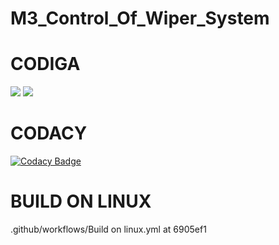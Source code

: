 # M3_Control_Of_Wiper_System
# CODIGA
![](https://api.codiga.io/project/33370/score/svg)
![](https://api.codiga.io/project/33370/status/svg)


# CODACY
[![Codacy Badge](https://app.codacy.com/project/badge/Grade/cbae4c9f46154637982606b02db6873e)](https://www.codacy.com/gh/KPreethi7/M3_Acceleration_Of_Wiper_System/dashboard?utm_source=github.com&amp;utm_medium=referral&amp;utm_content=KPreethi7/M3_Acceleration_Of_Wiper_System&amp;utm_campaign=Badge_Grade)

# BUILD ON LINUX
.github/workflows/Build on linux.yml at 6905ef1
